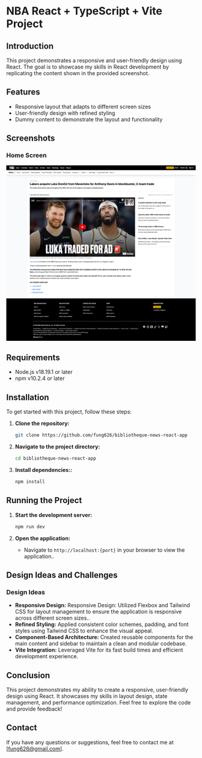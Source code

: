 # NBA React + TypeScript + Vite Project

## Introduction

This project demonstrates a responsive and user-friendly design using React. The goal is to showcase my skills in React development by replicating the content shown in the provided screenshot.

## Features

- Responsive layout that adapts to different screen sizes
- User-friendly design with refined styling
- Dummy content to demonstrate the layout and functionality

## Screenshots

### Home Screen

![Article Screen](article.png)

## Requirements

- Node.js v18.19.1 or later
- npm v10.2.4 or later

## Installation

To get started with this project, follow these steps:

1. **Clone the repository:**

   ```bash
   git clone https://github.com/fung626/bibliotheque-news-react-app
   ```

2. **Navigate to the project directory:**

   ```bash
   cd bibliotheque-news-react-app
   ```

3. **Install dependencies::**
   ```bash
   npm install
   ```

## Running the Project

1. **Start the development server:**

   ```bash
   npm run dev
   ```

2. **Open the application:**
   - Navigate to `http://localhost:{port}` in your browser to view the application..

## Design Ideas and Challenges

### Design Ideas

- **Responsive Design:** Responsive Design: Utilized Flexbox and Tailwind CSS for layout management to ensure the application is responsive across different screen sizes..
- **Refined Styling:** Applied consistent color schemes, padding, and font styles using Tailwind CSS to enhance the visual appeal.
- **Component-Based Architecture:** Created reusable components for the main content and sidebar to maintain a clean and modular codebase.
- **Vite Integration:** Leveraged Vite for its fast build times and efficient development experience.

## Conclusion

This project demonstrates my ability to create a responsive, user-friendly design using React. It showcases my skills in layout design, state management, and performance optimization. Feel free to explore the code and provide feedback!

## Contact

If you have any questions or suggestions, feel free to contact me at [fung626@gmail.com].
